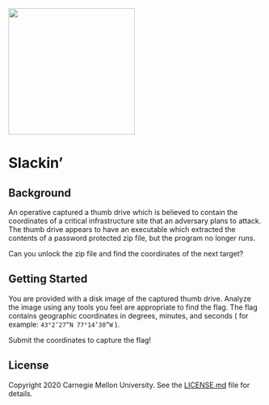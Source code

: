 <img src="../../logo.png" height="250px">

# Slackin’


## Background
An operative captured a thumb drive which is believed to contain the coordinates of a critical infrastructure site that an adversary plans to attack. The thumb drive appears to have an executable which extracted the contents of a password protected zip file, but the program no longer runs.

Can you unlock the zip file and find the coordinates of the next target?

## Getting Started

You are provided with a disk image of the captured thumb drive. Analyze the image using any tools you feel are appropriate to find the flag. The flag contains geographic coordinates in degrees, minutes, and seconds ( for example: `43°2’27”N 77°14’30”W` ).

Submit the coordinates to capture the flag!


## License
Copyright 2020 Carnegie Mellon University. See the [LICENSE.md](../../LICENSE.md) file for details.